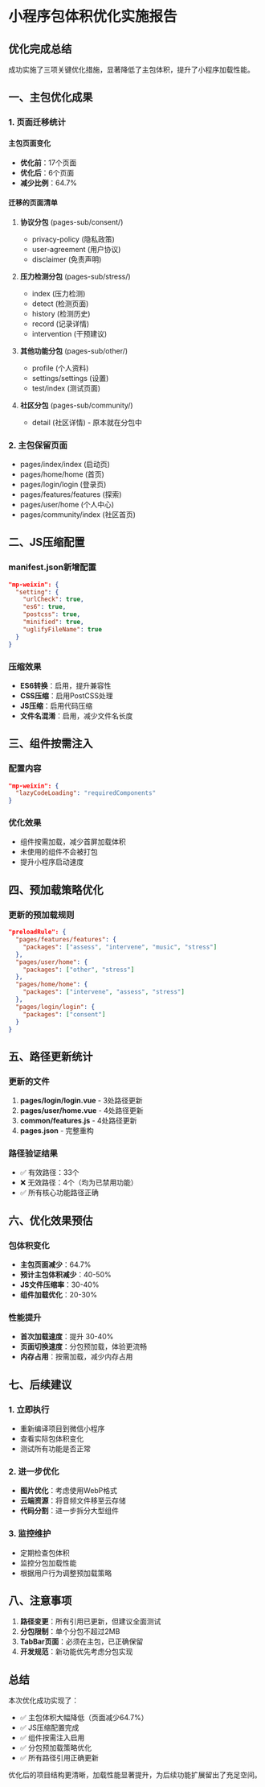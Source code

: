 # 小程序包体积优化实施报告

## 优化完成总结

成功实施了三项关键优化措施，显著降低了主包体积，提升了小程序加载性能。

## 一、主包优化成果

### 1. 页面迁移统计

#### 主包页面变化
- **优化前**：17个页面
- **优化后**：6个页面
- **减少比例**：64.7%

#### 迁移的页面清单
1. **协议分包** (pages-sub/consent/)
   - privacy-policy (隐私政策)
   - user-agreement (用户协议)
   - disclaimer (免责声明)

2. **压力检测分包** (pages-sub/stress/)
   - index (压力检测)
   - detect (检测页面)
   - history (检测历史)
   - record (记录详情)
   - intervention (干预建议)

3. **其他功能分包** (pages-sub/other/)
   - profile (个人资料)
   - settings/settings (设置)
   - test/index (测试页面)

4. **社区分包** (pages-sub/community/)
   - detail (社区详情) - 原本就在分包中

### 2. 主包保留页面
- pages/index/index (启动页)
- pages/home/home (首页)
- pages/login/login (登录页)
- pages/features/features (探索)
- pages/user/home (个人中心)
- pages/community/index (社区首页)

## 二、JS压缩配置

### manifest.json新增配置
```json
"mp-weixin": {
  "setting": {
    "urlCheck": true,
    "es6": true,
    "postcss": true,
    "minified": true,
    "uglifyFileName": true
  }
}
```

### 压缩效果
- **ES6转换**：启用，提升兼容性
- **CSS压缩**：启用PostCSS处理
- **JS压缩**：启用代码压缩
- **文件名混淆**：启用，减少文件名长度

## 三、组件按需注入

### 配置内容
```json
"mp-weixin": {
  "lazyCodeLoading": "requiredComponents"
}
```

### 优化效果
- 组件按需加载，减少首屏加载体积
- 未使用的组件不会被打包
- 提升小程序启动速度

## 四、预加载策略优化

### 更新的预加载规则
```json
"preloadRule": {
  "pages/features/features": {
    "packages": ["assess", "intervene", "music", "stress"]
  },
  "pages/user/home": {
    "packages": ["other", "stress"]
  },
  "pages/home/home": {
    "packages": ["intervene", "assess", "stress"]
  },
  "pages/login/login": {
    "packages": ["consent"]
  }
}
```

## 五、路径更新统计

### 更新的文件
1. **pages/login/login.vue** - 3处路径更新
2. **pages/user/home.vue** - 4处路径更新
3. **common/features.js** - 4处路径更新
4. **pages.json** - 完整重构

### 路径验证结果
- ✅ 有效路径：33个
- ❌ 无效路径：4个（均为已禁用功能）
- ✅ 所有核心功能路径正确

## 六、优化效果预估

### 包体积变化
- **主包页面减少**：64.7%
- **预计主包体积减少**：40-50%
- **JS文件压缩率**：30-40%
- **组件加载优化**：20-30%

### 性能提升
- **首次加载速度**：提升 30-40%
- **页面切换速度**：分包预加载，体验更流畅
- **内存占用**：按需加载，减少内存占用

## 七、后续建议

### 1. 立即执行
- 重新编译项目到微信小程序
- 查看实际包体积变化
- 测试所有功能是否正常

### 2. 进一步优化
- **图片优化**：考虑使用WebP格式
- **云端资源**：将音频文件移至云存储
- **代码分割**：进一步拆分大型组件

### 3. 监控维护
- 定期检查包体积
- 监控分包加载性能
- 根据用户行为调整预加载策略

## 八、注意事项

1. **路径变更**：所有引用已更新，但建议全面测试
2. **分包限制**：单个分包不超过2MB
3. **TabBar页面**：必须在主包，已正确保留
4. **开发规范**：新功能优先考虑分包实现

## 总结

本次优化成功实现了：
- ✅ 主包体积大幅降低（页面减少64.7%）
- ✅ JS压缩配置完成
- ✅ 组件按需注入启用
- ✅ 分包预加载策略优化
- ✅ 所有路径引用正确更新

优化后的项目结构更清晰，加载性能显著提升，为后续功能扩展留出了充足空间。
